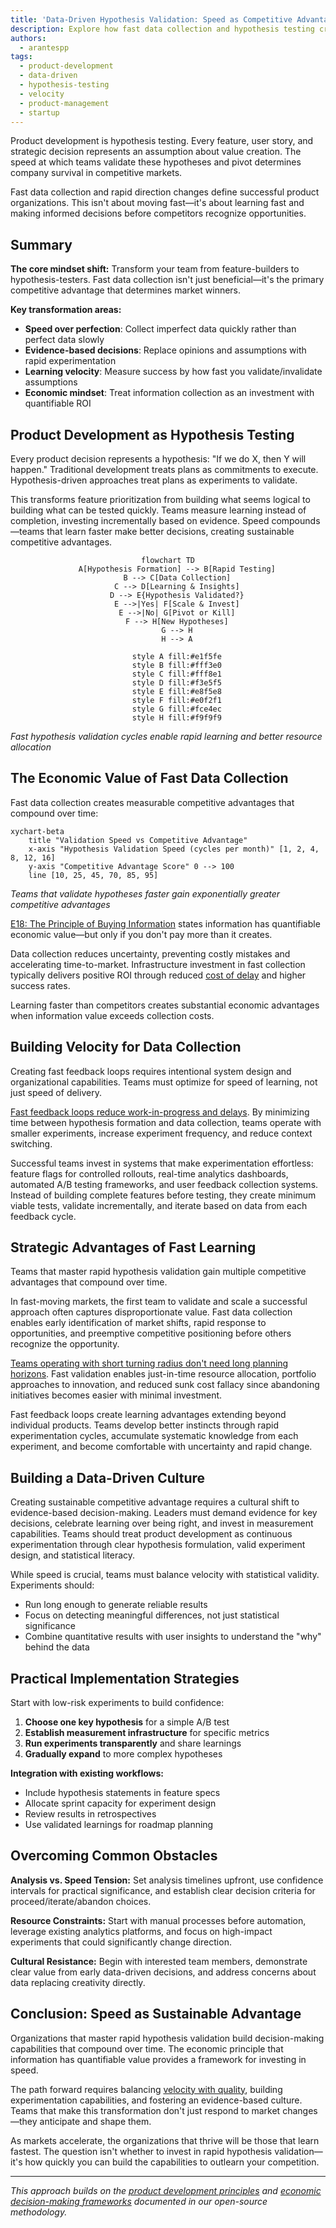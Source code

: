 ```yaml
---
title: 'Data-Driven Hypothesis Validation: Speed as Competitive Advantage in Product Development'
description: Explore how fast data collection and hypothesis testing create sustainable competitive advantages in product development. Learn to leverage economic principles to build rapid learning cycles that drive better decisions and market success.
authors:
  - arantespp
tags:
  - product-development
  - data-driven
  - hypothesis-testing
  - velocity
  - product-management
  - startup
---
```


Product development is hypothesis testing. Every feature, user story, and strategic decision represents an assumption about value creation. The speed at which teams validate these hypotheses and pivot determines company survival in competitive markets.

Fast data collection and rapid direction changes define successful product organizations. This isn't about moving fast—it's about learning fast and making informed decisions before competitors recognize opportunities.

<!-- truncate -->

## Summary

**The core mindset shift:** Transform your team from feature-builders to hypothesis-testers. Fast data collection isn't just beneficial—it's the primary competitive advantage that determines market winners.

**Key transformation areas:**

- **Speed over perfection**: Collect imperfect data quickly rather than perfect data slowly
- **Evidence-based decisions**: Replace opinions and assumptions with rapid experimentation
- **Learning velocity**: Measure success by how fast you validate/invalidate assumptions
- **Economic mindset**: Treat information collection as an investment with quantifiable ROI

## Product Development as Hypothesis Testing

Every product decision represents a hypothesis: "If we do X, then Y will happen." Traditional development treats plans as commitments to execute. Hypothesis-driven approaches treat plans as experiments to validate.

This transforms feature prioritization from building what seems logical to building what can be tested quickly. Teams measure learning instead of completion, investing incrementally based on evidence. Speed compounds—teams that learn faster make better decisions, creating sustainable competitive advantages.

<div align="center">

```mermaid
flowchart TD
    A[Hypothesis Formation] --> B[Rapid Testing]
    B --> C[Data Collection]
    C --> D[Learning & Insights]
    D --> E{Hypothesis Validated?}
    E -->|Yes| F[Scale & Invest]
    E -->|No| G[Pivot or Kill]
    F --> H[New Hypotheses]
    G --> H
    H --> A

    style A fill:#e1f5fe
    style B fill:#fff3e0
    style C fill:#fff8e1
    style D fill:#f3e5f5
    style E fill:#e8f5e8
    style F fill:#e0f2f1
    style G fill:#fce4ec
    style H fill:#f9f9f9
```

</div>

_Fast hypothesis validation cycles enable rapid learning and better resource allocation_

## The Economic Value of Fast Data Collection

Fast data collection creates measurable competitive advantages that compound over time:

```mermaid
xychart-beta
    title "Validation Speed vs Competitive Advantage"
    x-axis "Hypothesis Validation Speed (cycles per month)" [1, 2, 4, 8, 12, 16]
    y-axis "Competitive Advantage Score" 0 --> 100
    line [10, 25, 45, 70, 85, 95]
```

_Teams that validate hypotheses faster gain exponentially greater competitive advantages_

[E18: The Principle of Buying Information](/docs/product/product-development/principles#e18-the-principle-of-buying-information-the-value-of-information-is-its-expected-economic-value) states information has quantifiable economic value—but only if you don't pay more than it creates.

Data collection reduces uncertainty, preventing costly mistakes and accelerating time-to-market. Infrastructure investment in fast collection typically delivers positive ROI through reduced [cost of delay](/docs/product/product-development/definitions#cost-of-delay) and higher success rates.

Learning faster than competitors creates substantial economic advantages when information value exceeds collection costs.

## Building Velocity for Data Collection

Creating fast feedback loops requires intentional system design and organizational capabilities. Teams must optimize for speed of learning, not just speed of delivery.

[Fast feedback loops reduce work-in-progress and delays](/blog/2024/12/17/first-we-aim-for-velocity-driving-fast-and-adaptive-product-development#reducing-queues-for-faster-feedback). By minimizing time between hypothesis formation and data collection, teams operate with smaller experiments, increase experiment frequency, and reduce context switching.

Successful teams invest in systems that make experimentation effortless: feature flags for controlled rollouts, real-time analytics dashboards, automated A/B testing frameworks, and user feedback collection systems. Instead of building complete features before testing, they create minimum viable tests, validate incrementally, and iterate based on data from each feedback cycle.

## Strategic Advantages of Fast Learning

Teams that master rapid hypothesis validation gain multiple competitive advantages that compound over time.

In fast-moving markets, the first team to validate and scale a successful approach often captures disproportionate value. Fast data collection enables early identification of market shifts, rapid response to opportunities, and preemptive competitive positioning before others recognize the opportunity.

[Teams operating with short turning radius don't need long planning horizons](/docs/product/product-development/principles#ff10-the-first-agility-principle-we-dont-need-long-planning-horizons-when-we-have-a-short-turning-radius). Fast validation enables just-in-time resource allocation, portfolio approaches to innovation, and reduced sunk cost fallacy since abandoning initiatives becomes easier with minimal investment.

Fast feedback loops create learning advantages extending beyond individual products. Teams develop better instincts through rapid experimentation cycles, accumulate systematic knowledge from each experiment, and become comfortable with uncertainty and rapid change.

## Building a Data-Driven Culture

Creating sustainable competitive advantage requires a cultural shift to evidence-based decision-making. Leaders must demand evidence for key decisions, celebrate learning over being right, and invest in measurement capabilities. Teams should treat product development as continuous experimentation through clear hypothesis formulation, valid experiment design, and statistical literacy.

While speed is crucial, teams must balance velocity with statistical validity. Experiments should:

- Run long enough to generate reliable results
- Focus on detecting meaningful differences, not just statistical significance
- Combine quantitative results with user insights to understand the "why" behind the data

## Practical Implementation Strategies

Start with low-risk experiments to build confidence:

1. **Choose one key hypothesis** for a simple A/B test
2. **Establish measurement infrastructure** for specific metrics
3. **Run experiments transparently** and share learnings
4. **Gradually expand** to more complex hypotheses

**Integration with existing workflows:**

- Include hypothesis statements in feature specs
- Allocate sprint capacity for experiment design
- Review results in retrospectives
- Use validated learnings for roadmap planning

## Overcoming Common Obstacles

**Analysis vs. Speed Tension:** Set analysis timelines upfront, use confidence intervals for practical significance, and establish clear decision criteria for proceed/iterate/abandon choices.

**Resource Constraints:** Start with manual processes before automation, leverage existing analytics platforms, and focus on high-impact experiments that could significantly change direction.

**Cultural Resistance:** Begin with interested team members, demonstrate clear value from early data-driven decisions, and address concerns about data replacing creativity directly.

## Conclusion: Speed as Sustainable Advantage

Organizations that master rapid hypothesis validation build decision-making capabilities that compound over time. The economic principle that information has quantifiable value provides a framework for investing in speed.

The path forward requires balancing [velocity with quality](/blog/2024/12/17/first-we-aim-for-velocity-driving-fast-and-adaptive-product-development), building experimentation capabilities, and fostering an evidence-based culture. Teams that make this transformation don't just respond to market changes—they anticipate and shape them.

As markets accelerate, the organizations that thrive will be those that learn fastest. The question isn't whether to invest in rapid hypothesis validation—it's how quickly you can build the capabilities to outlearn your competition.

---

_This approach builds on the [product development principles](/docs/product/product-development/principles) and [economic decision-making frameworks](/blog/2024/08/27/strategic-decision-making-always-account-for-economic-Impact-in-your-product-choices) documented in our open-source methodology._
